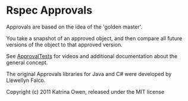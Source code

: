 # Rspec Approvals

Approvals are based on the idea of the 'golden master'.

You take a snapshot of an approved object, and then compare all future
versions of the object to that approved version.

See [ApprovalTests](http://www.approvaltests.com) for videos and additional documentation about the general concept.

The original Approvals libraries for Java and C# were developed by Llewellyn Falco.


Copyright (c) 2011 Katrina Owen, released under the MIT license
